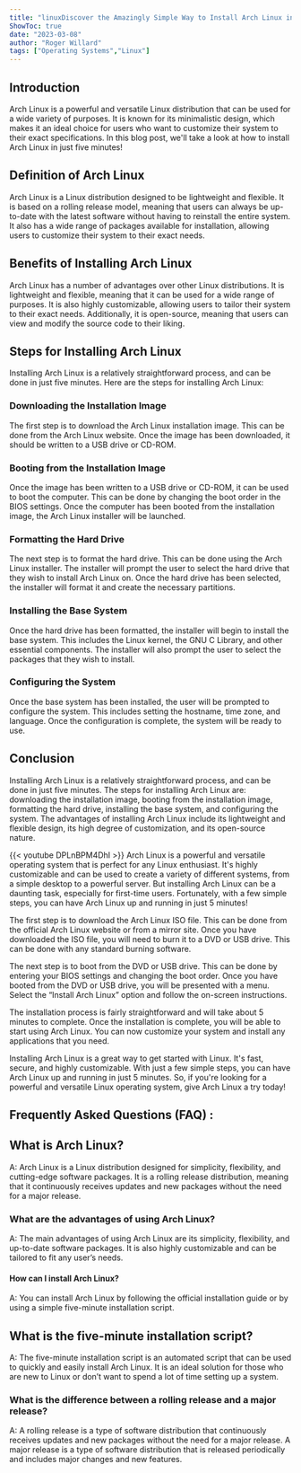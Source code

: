 ```yaml
---
title: "linuxDiscover the Amazingly Simple Way to Install Arch Linux in Just 5 Minutes!"
ShowToc: true 
date: "2023-03-08"
author: "Roger Willard" 
tags: ["Operating Systems","Linux"]
---
```

## Introduction

Arch Linux is a powerful and versatile Linux distribution that can be used for a wide variety of purposes. It is known for its minimalistic design, which makes it an ideal choice for users who want to customize their system to their exact specifications. In this blog post, we'll take a look at how to install Arch Linux in just five minutes!

## Definition of Arch Linux

Arch Linux is a Linux distribution designed to be lightweight and flexible. It is based on a rolling release model, meaning that users can always be up-to-date with the latest software without having to reinstall the entire system. It also has a wide range of packages available for installation, allowing users to customize their system to their exact needs.

## Benefits of Installing Arch Linux

Arch Linux has a number of advantages over other Linux distributions. It is lightweight and flexible, meaning that it can be used for a wide range of purposes. It is also highly customizable, allowing users to tailor their system to their exact needs. Additionally, it is open-source, meaning that users can view and modify the source code to their liking.

## Steps for Installing Arch Linux

Installing Arch Linux is a relatively straightforward process, and can be done in just five minutes. Here are the steps for installing Arch Linux:

### Downloading the Installation Image

The first step is to download the Arch Linux installation image. This can be done from the Arch Linux website. Once the image has been downloaded, it should be written to a USB drive or CD-ROM.

### Booting from the Installation Image

Once the image has been written to a USB drive or CD-ROM, it can be used to boot the computer. This can be done by changing the boot order in the BIOS settings. Once the computer has been booted from the installation image, the Arch Linux installer will be launched.

### Formatting the Hard Drive

The next step is to format the hard drive. This can be done using the Arch Linux installer. The installer will prompt the user to select the hard drive that they wish to install Arch Linux on. Once the hard drive has been selected, the installer will format it and create the necessary partitions.

### Installing the Base System

Once the hard drive has been formatted, the installer will begin to install the base system. This includes the Linux kernel, the GNU C Library, and other essential components. The installer will also prompt the user to select the packages that they wish to install.

### Configuring the System

Once the base system has been installed, the user will be prompted to configure the system. This includes setting the hostname, time zone, and language. Once the configuration is complete, the system will be ready to use.

## Conclusion

Installing Arch Linux is a relatively straightforward process, and can be done in just five minutes. The steps for installing Arch Linux are: downloading the installation image, booting from the installation image, formatting the hard drive, installing the base system, and configuring the system. The advantages of installing Arch Linux include its lightweight and flexible design, its high degree of customization, and its open-source nature.

{{< youtube DPLnBPM4DhI >}} 
Arch Linux is a powerful and versatile operating system that is perfect for any Linux enthusiast. It's highly customizable and can be used to create a variety of different systems, from a simple desktop to a powerful server. But installing Arch Linux can be a daunting task, especially for first-time users. Fortunately, with a few simple steps, you can have Arch Linux up and running in just 5 minutes!

The first step is to download the Arch Linux ISO file. This can be done from the official Arch Linux website or from a mirror site. Once you have downloaded the ISO file, you will need to burn it to a DVD or USB drive. This can be done with any standard burning software.

The next step is to boot from the DVD or USB drive. This can be done by entering your BIOS settings and changing the boot order. Once you have booted from the DVD or USB drive, you will be presented with a menu. Select the “Install Arch Linux” option and follow the on-screen instructions.

The installation process is fairly straightforward and will take about 5 minutes to complete. Once the installation is complete, you will be able to start using Arch Linux. You can now customize your system and install any applications that you need.

Installing Arch Linux is a great way to get started with Linux. It's fast, secure, and highly customizable. With just a few simple steps, you can have Arch Linux up and running in just 5 minutes. So, if you're looking for a powerful and versatile Linux operating system, give Arch Linux a try today!

## Frequently Asked Questions (FAQ) :
<h2>What is Arch Linux?</h2>

A: Arch Linux is a Linux distribution designed for simplicity, flexibility, and cutting-edge software packages. It is a rolling release distribution, meaning that it continuously receives updates and new packages without the need for a major release.

<h3>What are the advantages of using Arch Linux?</h3>

A: The main advantages of using Arch Linux are its simplicity, flexibility, and up-to-date software packages. It is also highly customizable and can be tailored to fit any user’s needs.

<h4>How can I install Arch Linux?</h4>

A: You can install Arch Linux by following the official installation guide or by using a simple five-minute installation script.

<h2>What is the five-minute installation script?</h2>

A: The five-minute installation script is an automated script that can be used to quickly and easily install Arch Linux. It is an ideal solution for those who are new to Linux or don’t want to spend a lot of time setting up a system.

<h3>What is the difference between a rolling release and a major release?</h3>

A: A rolling release is a type of software distribution that continuously receives updates and new packages without the need for a major release. A major release is a type of software distribution that is released periodically and includes major changes and new features.





